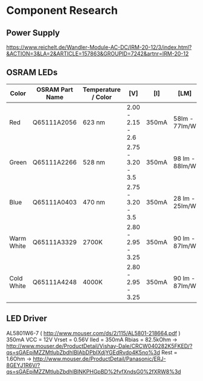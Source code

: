 # Component Research

## Power Supply
https://www.reichelt.de/Wandler-Module-AC-DC/IRM-20-12/3/index.html?&ACTION=3&LA=2&ARTICLE=157863&GROUPID=7242&artnr=IRM-20-12

## OSRAM LEDs
| Color      | OSRAM Part Name | Temperature / Color | [V]               | [I]   | [LM]           | Datasheet             |
|------------|-----------------|---------------------|-------------------|-------|----------------|-----------------------|
| Red        | Q65111A2056     | 623 nm              | 2.00 - 2.15 - 2.6  | 350mA | 58lm - 77lm/W  | http://bit.ly/2b00Kii |
| Green      | Q65111A2266     | 528 nm              | 2.75 - 3.20 - 3.5  | 350mA | 98 lm - 88lm/W | http://bit.ly/2b00ijR |
| Blue       | Q65111A0403     | 470 nm              | 2.75 - 3.20 - 3.5  | 350mA | 28 lm - 25lm/W | http://bit.ly/2aZZewz |
| Warm White | Q65111A3329     | 2700K               | 2.80 - 2.95 - 3.25 | 350mA | 90 lm - 87lm/W | http://bit.ly/2b008ZZ |
| Cold White | Q65111A4248     | 4000K               | 2.80 - 2.95 - 3.25 | 350mA | 90 lm - 87lm/W | http://bit.ly/2b008ZZ |

## LED Driver
AL5801W6-7 ( http://www.mouser.com/ds/2/115/AL5801-218664.pdf ) 350mA
VCC = 12V
Vrset = 0.56V
Iled = 350mA
Rbias = 82.5kOhm -> http://www.mouser.de/ProductDetail/Vishay-Dale/CRCW040282K5FKED/?qs=sGAEpiMZZMtlubZbdhIBIAbDPbIXdjYGEdRvdo4K5no%3d
Rest = 1.6Ohm -> http://www.mouser.de/ProductDetail/Panasonic/ERJ-8GEYJ1R6V/?qs=sGAEpiMZZMtlubZbdhIBINKPHGpBD%2fvfXndsG0%2fXRW8%3d

